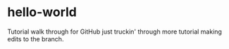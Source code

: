 # hello-world
Tutorial walk through for GitHub
just truckin' through more tutorial making edits to the branch.
